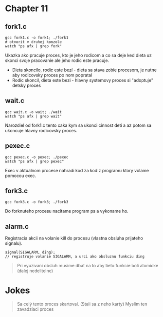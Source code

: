 # Chapter 11

## fork1.c

	gcc fork1.c -o fork1; ./fork1
	# otvorit v druhej konzole
	watch "ps afx | grep fork"

Ukazka ako pracuje proces, kto je jeho rodicom a co sa deje ked dieta 
uz skonci svoje pracovanie ale jeho rodic este pracuje.

* Dieta skoncilo, rodic este bezí - dieta sa stava zobie procesom, je nutne aby rodicovsky proces po nom popratal
* Rodic skoncil, dieta este bezi - hlavny systemovy proces si "adoptuje" detsky proces

## wait.c

	gcc wait.c -o wait; ./wait
	watch "ps afx | grep wait"

Narozdiel od fork1.c tento caka kym sa ukonci cinnost deti a az potom
sa ukoncuje hlavny rodicovsky proces.

## pexec.c

	gcc pexec.c -o pexec; ./pexec
	watch "ps afx | grep pexec"

Exec v aktualnom procese nahradi kod za kod z programu ktory volame 
pomocou exec.

## fork3.c

	gcc fork3.c -o fork3; ./fork3

Do forknuteho procesu nacitame program ps a vykoname ho.

## alarm.c

Registracia akcii na volanie kill do procesu (vlastna obsluha prijateho 
signalu).

	signal(SIGALARM, ding);
	// registruje volanie SIGALARM, a urci ako obsluznu funkciu ding

> Pri vyuzivani obsluh musime dbat na to aby tieto funkcie boli
> atomicke (dalej nedelitelne)

# Jokes

> Sa celý tento proces skartoval. (Stali sa z neho karty)
> Myslim ten zavadziaci proces
